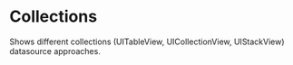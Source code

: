 # Collections
Shows different collections (UITableView, UICollectionView, UIStackView) datasource approaches.
